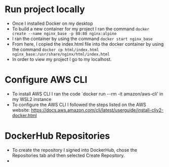 # Run project locally
- Once I installed Docker on my desktop
- To build a new container for my project I ran the command `docker create --name nginx_base -p 80:80 nginx:alpine`
- I ran the container by using the command `docker start nginx_base`
- From here, I copied the index.html file into the docker container by using the command `docker cp html/index.html nginx_base:/usr/share/nginx/html/index.html`
- In order to view my project I go to my localhost.

# Configure AWS CLI
- To install AWS CLI I ran the code `docker run --rm -it amazon/aws-cli' in my WSL2 instance 
- To configure the AWS CLI I followed the steps listed on the AWS website: https://docs.aws.amazon.com/cli/latest/userguide/install-cliv2-docker.html

# DockerHub Repositories
- To create the repository I signed into DockerHub, chose the Repositories tab and then selected Create Repository.
- 
